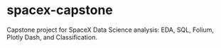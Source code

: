 # spacex-capstone
Capstone project for SpaceX Data Science analysis: EDA, SQL, Folium, Plotly Dash, and Classification.
